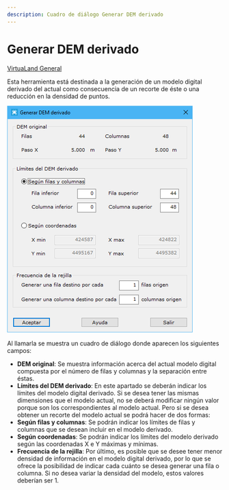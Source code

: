 ```yaml
---
description: Cuadro de diálogo Generar DEM derivado
---
```


# Generar DEM derivado

[VirtuaLand General](../fichas-de-herramientas/ficha-de-herramientas-virtualand/virtualand-general.md)

Esta herramienta está destinada a la generación de un modelo digital derivado del actual como consecuencia de un recorte de éste o una reducción en la densidad de puntos.

![Cuadro de di&#xE1;logo Generar DEM derivado](../../.gitbook/assets/image%20%2857%29.png)

Al llamarla se muestra un cuadro de diálogo donde aparecen los siguientes campos:

* **DEM original**: Se muestra información acerca del actual modelo digital compuesta por el número de filas y columnas y la separación entre éstas.
* **Límites del DEM derivado**: En este apartado se deberán indicar los límites del modelo digital derivado. Si se desea tener las mismas dimensiones que el modelo actual, no se deberá modificar ningún valor porque son los correspondientes al modelo actual. Pero si se desea obtener un recorte del modelo actual se podrá hacer de dos formas:
* **Según filas y columnas**: Se podrán indicar los límites de filas y columnas que se desean incluir en el modelo derivado.
* **Según coordenadas**: Se podrán indicar los límites del modelo derivado según las coordenadas X e Y máximas y mínimas.
* **Frecuencia de la rejilla**: Por último, es posible que se desee tener menor densidad de información en el modelo digital derivado, por lo que se ofrece la posibilidad de indicar cada cuánto se desea generar una fila o columna. Si no desea variar la densidad del modelo, estos valores deberían ser 1.

